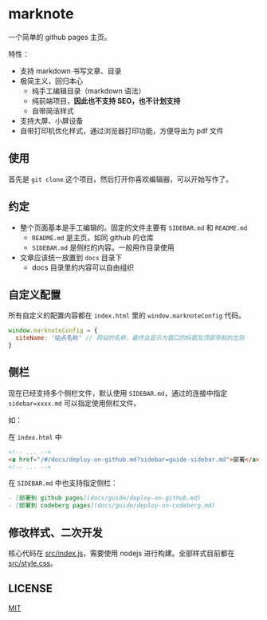 # marknote

一个简单的 github pages 主页。

特性：

- 支持 markdown 书写文章、目录
- 极简主义，回归本心
  - 纯手工编辑目录（markdown 语法）
  - 纯前端项目，**因此也不支持 SEO，也不计划支持**
  - 自带简洁样式
- 支持大屏、小屏设备
- 自带打印机优化样式，通过浏览器打印功能，方便导出为 pdf 文件

## 使用

首先是 `git clone` 这个项目，然后打开你喜欢编辑器，可以开始写作了。

## 约定

- 整个页面基本是手工编辑的。固定的文件主要有 `SIDEBAR.md` 和 `README.md`
  - `README.md` 是主页，如同 github 的仓库
  - `SIDEBAR.md` 是侧栏的内容。一般用作目录使用
- 文章应该统一放置到 `docs` 目录下
  - docs 目录里的内容可以自由组织

## 自定义配置

所有自定义的配置内容都在 `index.html` 里的 `window.marknoteConfig` 代码。

```js
window.marknoteConfig = {
  siteName: '站点名称' // 网站的名称，最终会显示为窗口的标题及顶部导航的左则
}
```

## 侧栏

现在已经支持多个侧栏文件，默认使用 `SIDEBAR.md`，通过的连接中指定 `sidebar=xxxx.md` 可以指定使用侧栏文件。

如： 

在 `index.html` 中

```html
<!-- ... -->
<a href="/#/docs/deploy-on-github.md?sidebar=guide-sidebar.md">部署</a>
<!-- ... -->
```

在 `SIDEBAR.md` 中也支持指定侧栏：

```md
- [部署到 github pages](docs/guide/deploy-on-github.md)
- [部署到 codeberg pages](docs/guide/deploy-on-codeberg.md)
```


## 修改样式、二次开发

核心代码在 [src/index.js](src/index.js)，需要使用 nodejs 进行构建。全部样式目前都在 [src/style.css](src/style.css)。

## LICENSE

[MIT](LICENSE)
